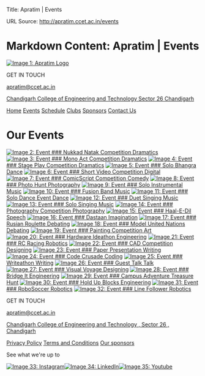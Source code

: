 Title: Apratim | Events

URL Source: http://apratim.ccet.ac.in/events

Markdown Content:
Apratim | Events
===============       

[![Image 1: Apratim Logo](http://apratim.ccet.ac.in/assets/images/logo/logo.png)](http://apratim.ccet.ac.in/)

GET IN TOUCH

[apratim@ccet.ac.in](mailto:apratim@ccet.ac.in)

[Chandigarh College of Engineering and Technology Sector 26 Chandigarh](https://goo.gl/maps/aJZ2mFZA1Q5yHfWo7)

[Home](http://apratim.ccet.ac.in/) [Events](http://apratim.ccet.ac.in/events) [Schedule](http://apratim.ccet.ac.in/schedule) [Clubs](http://apratim.ccet.ac.in/clubs) [Sponsors](http://apratim.ccet.ac.in/sponsors) [Contact Us](http://apratim.ccet.ac.in/contact)

Our Events
==========

[![Image 2: Event](http://apratim.ccet.ac.in/assets/images/events/NukkadNatak.jpg) ### Nukkad Natak Competition Dramatics](http://apratim.ccet.ac.in/events/event/DramebaaazNukkadNattak.html) [![Image 3: Event](http://apratim.ccet.ac.in/assets/images/events/MonoAct.jpg) ### Mono Act Competition Dramatics](http://apratim.ccet.ac.in/events/event/DramebaazMonoAct.html) [![Image 4: Event](http://apratim.ccet.ac.in/assets/images/events/StagePlay.jpg) ### Stage Play Competition Dramatics](http://apratim.ccet.ac.in/events/event/DramebaazStagePlay.html) [![Image 5: Event](http://apratim.ccet.ac.in/assets/images/events/SoloBhangra.jpg) ### Solo Bhangra Dance](http://apratim.ccet.ac.in/events/event/SoloBhangra.html) [![Image 6: Event](http://apratim.ccet.ac.in/assets/images/events/ShortVideo.jpg) ### Short Video Competition Digital](http://apratim.ccet.ac.in/events/event/ShortVideoCompetition.html) [![Image 7: Event](http://apratim.ccet.ac.in/assets/images/events/ComicScript.jpg) ### ComicScript Competition Comedy](http://apratim.ccet.ac.in/events/event/ComicScript.html) [![Image 8: Event](http://apratim.ccet.ac.in/assets/images/events/PhotoHunt.jpg) ### Photo Hunt Photography](http://apratim.ccet.ac.in/events/event/PhotoHunt.html) [![Image 9: Event](http://apratim.ccet.ac.in/assets/images/events/SoloInstrumental.jpg) ### Solo Instrumental Music](http://apratim.ccet.ac.in/events/event/SoloInstrumental.html) [![Image 10: Event](http://apratim.ccet.ac.in/assets/images/events/FusionBand.jpg) ### Fusion Band Music](http://apratim.ccet.ac.in/events/event/FusionBand.html) [![Image 11: Event](http://apratim.ccet.ac.in/assets/images/events/SoloDance.jpg) ### Solo Dance Event Dance](http://apratim.ccet.ac.in/events/event/BeatlesSolo.html) [![Image 12: Event](http://apratim.ccet.ac.in/assets/images/events/DuetSinging.jpg) ### Duet Singing Music](http://apratim.ccet.ac.in/events/event/DuetSinging.html) [![Image 13: Event](http://apratim.ccet.ac.in/assets/images/events/SoloSinging.jpg) ### Solo Singing Music](http://apratim.ccet.ac.in/events/event/SoloSinging.html) [![Image 14: Event](http://apratim.ccet.ac.in/assets/images/events/Photography.jpg) ### Photography Competition Photography](http://apratim.ccet.ac.in/events/event/PhotographyCompetition.html) [![Image 15: Event](http://apratim.ccet.ac.in/assets/images/events/Haal-e-dil.jpg) ### Haal-E-Dil Speech](http://apratim.ccet.ac.in/events/event/Haal-E-Dil.html) [![Image 16: Event](http://apratim.ccet.ac.in/assets/images/events/Dastaan.jpg) ### Dastaan Imagination](http://apratim.ccet.ac.in/events/event/Dastaan.html) [![Image 17: Event](http://apratim.ccet.ac.in/assets/images/events/RussianRoulette.jpg) ### Rusian Roulette Debating](http://apratim.ccet.ac.in/events/event/RussianRoulette.html) [![Image 18: Event](http://apratim.ccet.ac.in/assets/images/events/MUN.jpg) ### Model United Nations Debating](http://apratim.ccet.ac.in/events/event/MUN.html) [![Image 19: Event](http://apratim.ccet.ac.in/assets/images/events/MonoAct.jpg) ### Painting Competition Art](http://apratim.ccet.ac.in/events/event/chroma.html) [![Image 20: Event](http://apratim.ccet.ac.in/assets/images/events/HardwareIdeathon.jpg) ### Hardware Ideathon Engineering](http://apratim.ccet.ac.in/events/event/HardwareIdeathon.html) [![Image 21: Event](http://apratim.ccet.ac.in/assets/images/events/RC-Racing.jpg) ### RC Racing Robotics](http://apratim.ccet.ac.in/events/event/RCRacing.html) [![Image 22: Event](http://apratim.ccet.ac.in/assets/images/events/CAD.jpg) ### CAD Competition Designing](http://apratim.ccet.ac.in/events/event/CADcompetition.html) [![Image 23: Event](http://apratim.ccet.ac.in/assets/images/events/PaperPresentation.jpg) ### Paper Presentation Writing](http://apratim.ccet.ac.in/events/event/Paperpresentation.html) [![Image 24: Event](http://apratim.ccet.ac.in/assets/images/events/CodeCrusade.jpg) ### Code Crusade Coding](http://apratim.ccet.ac.in/events/event/CodeCrusade.html) [![Image 25: Event](http://apratim.ccet.ac.in/assets/images/events/Writeathon.jpg) ### Writeathon Writing](http://apratim.ccet.ac.in/events/event/Writeathon.html) [![Image 26: Event](http://apratim.ccet.ac.in/assets/images/events/GuestTalk.jpg) ### Guest Talk Talk](http://apratim.ccet.ac.in/events/event/GuestTalk.html) [![Image 27: Event](http://apratim.ccet.ac.in/assets/images/events/VisualVoyage.jpg) ### Visual Voyage Designing](http://apratim.ccet.ac.in/events/event/VisualVoyage.html) [![Image 28: Event](http://apratim.ccet.ac.in/assets/images/events/BridgeIt.jpg) ### Bridge It Engineering](http://apratim.ccet.ac.in/events/event/Bridgeit.html) [![Image 29: Event](http://apratim.ccet.ac.in/assets/images/events/CampusAdventure.jpg) ### Campus Adventure Treasure Hunt](http://apratim.ccet.ac.in/events/event/CampusAdventures.html) [![Image 30: Event](http://apratim.ccet.ac.in/assets/images/events/HoldUpBlocks.jpg) ### Hold Up Blocks Engineering](http://apratim.ccet.ac.in/events/event/HoldUpBlocks.html) [![Image 31: Event](http://apratim.ccet.ac.in/assets/images/events/Robosoccer.jpg) ### RoboSoccer Robotics](http://apratim.ccet.ac.in/events/event/RoboSoccer.html) [![Image 32: Event](http://apratim.ccet.ac.in/assets/images/events/LineFollower.jpg) ### Line Follower Robotics](http://apratim.ccet.ac.in/events/event/Linefollower.html)

GET IN TOUCH

[apratim@ccet.ac.in](mailto:apratim@ccet.ac.in)

[Chandigarh College of Engineering and Technology , Sector 26 , Chandigarh](https://goo.gl/maps/aJZ2mFZA1Q5yHfWo7)

[Privacy Policy](http://apratim.ccet.ac.in/privacy) [Terms and Conditions](http://apratim.ccet.ac.in/tnc) [Our sponsors](http://apratim.ccet.ac.in/sponsors)

See what we're up to

 [![Image 33: Instagram](http://apratim.ccet.ac.in/assets/images/socials/instagram.svg)](https://www.instagram.com/ccetapratim/)[![Image 34: LinkedIn](http://apratim.ccet.ac.in/assets/images/socials/linkedin.svg)](https://www.linkedin.com/school/chandigarh-college-of-engineering-technology-degree-wing-panjab-university/?originalSubdomain=in)[![Image 35: Youtube](http://apratim.ccet.ac.in/assets/images/socials/youtube.svg)](https://www.youtube.com/@ccetapratim3386)
